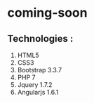 # coming-soon
## Technologies :
1. HTML5
2. CSS3
3. Bootstrap 3.3.7
4. PHP 7
5. Jquery 1.7.2
6. Angularjs 1.6.1
